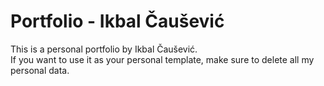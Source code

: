 # Portfolio - Ikbal Čaušević
This is a personal portfolio by Ikbal Čaušević.  
If you want to use it as your personal template, make sure to delete all my personal data.
